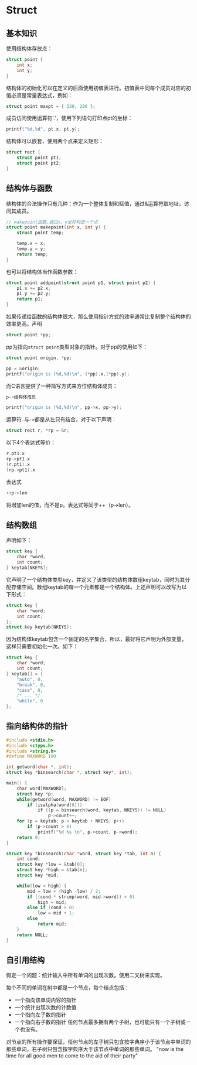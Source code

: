 # Struct
## 基本知识
使用结构体存放点：
```c
struct point {
    int x;
    int y;
}
```
结构体的初始化可以在定义的后面使用初值表进行。初值表中同每个成员对应的初值必须是常量表达式，例如：
```c
struct point maxpt = { 320, 200 };
```
成员访问使用运算符'.'，使用下列语句打印点pt的坐标：
```c
printf("%d,%d", pt.x, pt.y);
```
结构体可以嵌套，使用两个点来定义矩形：
```c
struct rect {
    struct point pt1;
    struct point pt2;
}
```

## 结构体与函数
结构体的合法操作只有几种：作为一个整体复制和赋值，通过&运算符取地址，访问其成员。
```c
// makepoint函数,通过x，y坐标构造一个点
struct point makepoint(int x, int y) {
    struct point temp;

    temp.x = x;
    temp.y = y;
    return temp;
}
```

也可以将结构体当作函数参数：
```c
struct point addpoint(struct point p1, struct point p2) {
    p1.x += p2.x;
    p1.y += p2.y;
    return p1;
}
```

如果传递给函数的结构体很大，那么使用指针方式的效率通常比复制整个结构体的效率更高。声明
```c
struct point *pp;
```
pp为指向`struct point`类型对象的指针。对于pp的使用如下：
```c
struct point origin, *pp;

pp = &origin;
printf("origin is (%d,%d)\n", (*pp).x,(*pp).y);
```
而C语言提供了一种简写方式来方位结构体成员：
```c
p->结构体成员

printf("origin is (%d,%d)\n", pp->x, pp->y);

```
运算符`.`与`->`都是从左只有结合，对于以下声明：
```c
struct rect r, *rp = &r;
```
以下4个表达式等价：
```c
r.pt1.x
rp->pt1.x
(r.pt1).x
(rp->pt1).x
```
表达式
```c
++p->len
```
将增加len的值，而不是p。表达式等同于++（p->len）。

## 结构数组
声明如下：
```c
struct key {
    char *word;
    int count;
} keytab[NKEYS];
```
它声明了一个结构体类型key，并定义了该类型的结构体数组keytab，同时为其分配存储空间。数组keytab的每一个元素都是一个结构体。上述声明可以改写为以下形式：
```c
struct key {
    char *word;
    int count;
};
struct key keytab[NKEYS];
```
因为结构体keytab包含一个固定的名字集合，所以，最好将它声明为外部变量，这样只需要初始化一次。如下：
```c
struct key {
    char *word;
    int count;
} keytab[] = {
    "auto", 0,
    "break", 0,
    "case", 0,
    /* ... */
    "while", 0
};
```

## 指向结构体的指针
```c
#include <stdio.h>
#include <ctyps.h>
#include <string.h>
#define MAXWORD 100

int getword(char *, int);
struct key *binsearch(char *, struct key*, int);

main() {
    char word[MAXWORD];
    struct key *p;
    while(getword(word, MAXWORD) != EOF) 
        if (isalpha(word[0]))
            if ((p = binsearch(word, keytab, NKEYS)) != NULL) 
                p->count++;
    for (p = keytab; p < keytab + NKEYS; p++)
        if (p->count > 0)
            printf("%d %s \n", p->count, p->word);
    return 0;
}

struct key *binsearch(char *word, struct key *tab, int n) {
    int cond;
    struct key *low = &tab[0];
    struct key *high = &tab[n];
    struct key *mid;

    while(low < high) {
        mid = low + (high -low) / 2;
        if ((cond * strcmp(word, mid->word)) < 0) 
            high = mid;
        else if (cond > 0) 
            low = mid + 1;
        else 
            return mid;
    }
    return NULL;
}

```

## 自引用结构

假定一个问题：统计输入中所有单词的出现次数。使用二叉树来实现。

每个不同的单词在树中都是一个节点，每个结点包括：
* 一个指向该单词内容的指针
* 一个统计出现次数的计数值
* 一个指向左子数的指针
* 一个指向右子数的指针
任何节点最多拥有两个子树，也可能只有一个子树或一个也没有。

对节点的所有操作要保证，任何节点的左子树只包含按字典序小于该节点中单词的那些单词，右子树只包含按字典序大于该节点中单词的那些单词。
"now is the time for all good men to come to the aid of their party"




